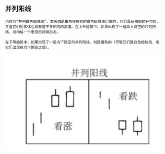 ## 并列阳线
```
也称为“并列白色蜡烛线”。本形态是由两根相邻的白色蜡烛线组成的，它们具有相同的开市价，并且它们的实体也具有差不多相同的高度。在上升趋势中，如果出现了一组向上跳空的并列阳线，则构成一个看涨的持续形态。

在下降趋势中，如果出现了一组向下跳空的并列阳线，则是看跌的（尽管它们是白色蜡烛线，但它们出现在向下跳空之后）。
```

![](./img/25.png)